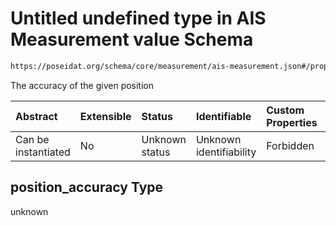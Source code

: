 # Untitled undefined type in AIS Measurement value Schema

```txt
https://poseidat.org/schema/core/measurement/ais-measurement.json#/properties/position_accuracy
```

The accuracy of the given position

| Abstract            | Extensible | Status         | Identifiable            | Custom Properties | Additional Properties | Access Restrictions | Defined In                                                                                    |
| :------------------ | :--------- | :------------- | :---------------------- | :---------------- | :-------------------- | :------------------ | :-------------------------------------------------------------------------------------------- |
| Can be instantiated | No         | Unknown status | Unknown identifiability | Forbidden         | Allowed               | none                | [ais-measurement.json*](schemas/core/measurement/ais-measurement.json "open original schema") |

## position_accuracy Type

unknown
